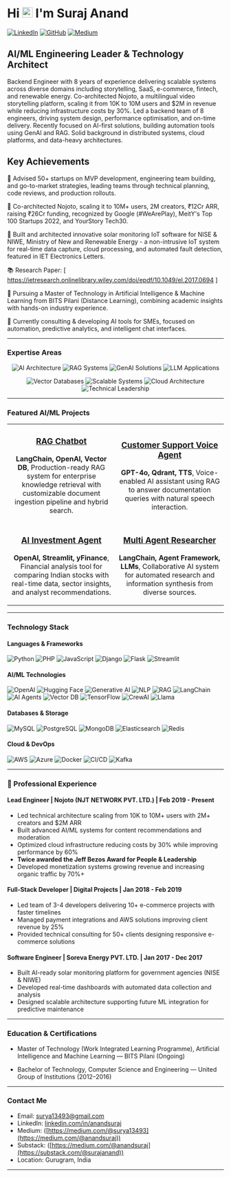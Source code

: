 # Hi <img src="https://raw.githubusercontent.com/iampavangandhi/iampavangandhi/master/gifs/Hi.gif" width="24px"> I'm Suraj Anand

[![LinkedIn](https://img.shields.io/badge/-LinkedIn-0077B5?style=for-the-badge&logo=linkedin&logoColor=white)](https://www.linkedin.com/in/anandsuraj/)
[![GitHub](https://img.shields.io/badge/-GitHub-181717?style=for-the-badge&logo=github&logoColor=white)](https://github.com/anandsuraj)
[![Medium](https://img.shields.io/badge/-Medium-12100E?style=for-the-badge&logo=medium&logoColor=white)](https://medium.com/@anandsuraj)

## AI/ML Engineering Leader & Technology Architect 

Backend Engineer with 8 years of experience delivering scalable systems across diverse domains including storytelling, SaaS, e-commerce, fintech, and renewable energy. Co-architected Nojoto, a multilingual video storytelling platform, scaling it from 10K to 10M users and $2M in revenue while reducing infrastructure costs by 30%. Led a backend team of 8 engineers, driving system design, performance optimisation, and on-time delivery. Recently focused on AI-first solutions, building automation tools using GenAI and RAG. Solid background in distributed systems, cloud platforms, and data-heavy architectures.

## Key Achievements
🔹 Advised 50+ startups on MVP development, engineering team building, and go-to-market strategies, leading teams through technical planning, code reviews, and production rollouts.

🔹 Co-architected Nojoto, scaling it to 10M+ users, 2M creators, ₹12Cr ARR, raising ₹26Cr funding, recognized by Google (#WeArePlay), MeitY's Top 100 Startups 2022, and YourStory Tech30.

🔹 Built and architected innovative solar monitoring IoT software for NISE & NIWE, Ministry of New and Renewable Energy - a non-intrusive IoT system for real-time data capture, cloud processing, and automated fault detection, featured in IET Electronics Letters.

📚 Research Paper: [ https://ietresearch.onlinelibrary.wiley.com/doi/epdf/10.1049/el.2017.0694 ]

🔹 Pursuing a Master of Technology in Artificial Intelligence & Machine Learning from BITS Pilani (Distance Learning), combining academic insights with hands-on industry experience.

🔹 Currently consulting & developing AI tools for SMEs, focused on automation, predictive analytics, and intelligent chat interfaces.


---

### Expertise Areas

<p align="center">
  <img src="https://img.shields.io/badge/AI%20Architecture-FF6F00?style=for-the-badge" alt="AI Architecture"/>
  <img src="https://img.shields.io/badge/RAG%20Systems-4285F4?style=for-the-badge" alt="RAG Systems"/>
  <img src="https://img.shields.io/badge/GenAI%20Solutions-0F9D58?style=for-the-badge" alt="GenAI Solutions"/>
  <img src="https://img.shields.io/badge/LLM%20Applications-DB4437?style=for-the-badge" alt="LLM Applications"/>
</p>

<p align="center">
  <img src="https://img.shields.io/badge/Vector%20Databases-764ABC?style=for-the-badge" alt="Vector Databases"/>
  <img src="https://img.shields.io/badge/Scalable%20Systems-2C3E50?style=for-the-badge" alt="Scalable Systems"/>
  <img src="https://img.shields.io/badge/Cloud%20Architecture-232F3E?style=for-the-badge" alt="Cloud Architecture"/>
  <img src="https://img.shields.io/badge/Technical%20Leadership-0078D7?style=for-the-badge" alt="Technical Leadership"/>
</p>

---

### Featured AI/ML Projects

<table>
  <tr>
    <td width="50%">
      <h3 align="center">
        <a href="https://github.com/anandsuraj/langchain-rag-chatbot">RAG Chatbot</a>
      </h3>
      <div align="center">
        <p><strong>LangChain, OpenAI, Vector DB</strong>, Production-ready RAG system for enterprise knowledge retrieval with customizable document ingestion pipeline and hybrid search.</p>
      </div>
    </td>
    <td width="50%">
      <h3 align="center">
        <a href="https://github.com/anandsuraj/Customer-Support-Voice-Agent-RAG-">Customer Support Voice Agent</a>
      </h3>
      <div align="center">
        <p><strong>GPT-4o, Qdrant, TTS</strong>, Voice-enabled AI assistant using RAG to answer documentation queries with natural speech interaction.</p>
      </div>
    </td>
  </tr>
  <tr>
    <td width="50%">
      <h3 align="center">
        <a href="https://github.com/anandsuraj/ai-stock-comparison-agent-">AI Investment Agent</a>
      </h3>
      <div align="center">
        <p><strong>OpenAI, Streamlit, yFinance</strong>, Financial analysis tool for comparing Indian stocks with real-time data, sector insights, and analyst recommendations.</p>
      </div>
    </td>
    <td width="50%">
      <h3 align="center">
        <a href="https://github.com/anandsuraj/multi_agent_researcher">Multi Agent Researcher</a>
      </h3>
      <div align="center">
        <p><strong>LangChain, Agent Framework, LLMs</strong>, Collaborative AI system for automated research and information synthesis from diverse sources.</p>
      </div>
    </td>
  </tr>
</table>

---

### Technology Stack

#### Languages & Frameworks
![Python](https://img.shields.io/badge/Python-3776AB?style=flat-square&logo=python&logoColor=white)
![PHP](https://img.shields.io/badge/PHP-777BB4?style=flat-square&logo=php&logoColor=white)
![JavaScript](https://img.shields.io/badge/JavaScript-F7DF1E?style=flat-square&logo=javascript&logoColor=black)
![Django](https://img.shields.io/badge/Django-092E20?style=flat-square&logo=django&logoColor=white)
![Flask](https://img.shields.io/badge/Flask-000000?style=flat-square&logo=flask&logoColor=white)
![Streamlit](https://img.shields.io/badge/Streamlit-FF4B4B?style=flat-square&logo=streamlit&logoColor=white)

#### AI/ML Technologies
![OpenAI](https://img.shields.io/badge/OpenAI-412991?style=flat-square&logo=openai&logoColor=white)
![Hugging Face](https://img.shields.io/badge/Hugging_Face-FFD21E?style=flat-square&logo=huggingface&logoColor=black)
![Generative AI](https://img.shields.io/badge/Generative_AI-228B22?style=flat-square&logoColor=white)
![NLP](https://img.shields.io/badge/NLP-4B0082?style=flat-square&logoColor=white)
![RAG](https://img.shields.io/badge/RAG_Systems-FF6F00?style=flat-square)
![LangChain](https://img.shields.io/badge/LangChain-326ce5?style=flat-square&logoColor=white)
![AI Agents](https://img.shields.io/badge/AI_Agents-FF4500?style=flat-square&logoColor=white)
![Vector DB](https://img.shields.io/badge/Vector_DB-000000?style=flat-square)
![TensorFlow](https://img.shields.io/badge/TensorFlow-FF6F00?style=flat-square&logo=tensorflow&logoColor=white)
![CrewAI](https://img.shields.io/badge/CrewAI-00C4B4?style=flat-square&logoColor=white)
![Llama](https://img.shields.io/badge/Llama-3B5998?style=flat-square&logoColor=white)

#### Databases & Storage
![MySQL](https://img.shields.io/badge/MySQL-4479A1?style=flat-square&logo=mysql&logoColor=white)
![PostgreSQL](https://img.shields.io/badge/PostgreSQL-316192?style=flat-square&logo=postgresql&logoColor=white)
![MongoDB](https://img.shields.io/badge/MongoDB-47A248?style=flat-square&logo=mongodb&logoColor=white)
![Elasticsearch](https://img.shields.io/badge/Elasticsearch-005571?style=flat-square&logo=elasticsearch&logoColor=white)
![Redis](https://img.shields.io/badge/Redis-DC382D?style=flat-square&logo=redis&logoColor=white)

#### Cloud & DevOps
![AWS](https://img.shields.io/badge/AWS-232F3E?style=flat-square&logo=amazon-aws&logoColor=white)
![Azure](https://img.shields.io/badge/Azure-0078D4?style=flat-square&logo=microsoft-azure&logoColor=white)
![Docker](https://img.shields.io/badge/Docker-2496ED?style=flat-square&logo=docker&logoColor=white)
![CI/CD](https://img.shields.io/badge/CI/CD-2088FF?style=flat-square&logo=github-actions&logoColor=white)
![Kafka](https://img.shields.io/badge/Kafka-231F20?style=flat-square&logo=apache-kafka&logoColor=white)

---

### 🏢 Professional Experience

#### Lead Engineer | Nojoto (NJT NETWORK PVT. LTD.) | Feb 2019 - Present
- Led technical architecture scaling from 10K to 10M+ users with 2M+ creators and $2M ARR
- Built advanced AI/ML systems for content recommendations and moderation
- Optimized cloud infrastructure reducing costs by 30% while improving performance by 60%
- **Twice awarded the Jeff Bezos Award for People & Leadership**
- Developed monetization systems growing revenue and increasing organic traffic by 70%+

#### Full-Stack Developer | Digital Projects | Jan 2018 - Feb 2019
- Led team of 3-4 developers delivering 10+ e-commerce projects with faster timelines
- Managed payment integrations and AWS solutions improving client revenue by 25%
- Provided technical consulting for 50+ clients designing responsive e-commerce solutions

#### Software Engineer | Soreva Energy PVT. LTD. | Jan 2017 - Dec 2017
- Built AI-ready solar monitoring platform for government agencies (NISE & NIWE)
- Developed real-time dashboards with automated data collection and analysis
- Designed scalable architecture supporting future ML integration for predictive maintenance

---

### Education & Certifications

- Master of Technology (Work Integrated Learning Programme), Artificial Intelligence and Machine Learning — BITS Pilani (Ongoing)

- Bachelor of Technology, Computer Science and Engineering — United Group of Institutions (2012–2016)

---

### Contact Me

- Email: [surya13493@gmail.com](mailto:surya13493@gmail.com)
- LinkedIn: [linkedin.com/in/anandsuraj](https://www.linkedin.com/in/anandsuraj/)
- Medium: ([https://medium.com/@surya13493](https://medium.com/@anandsuraj))
- Substack: ([https://medium.com/@anandsuraj](https://substack.com/@surajanand))
- Location: Gurugram, India

---
